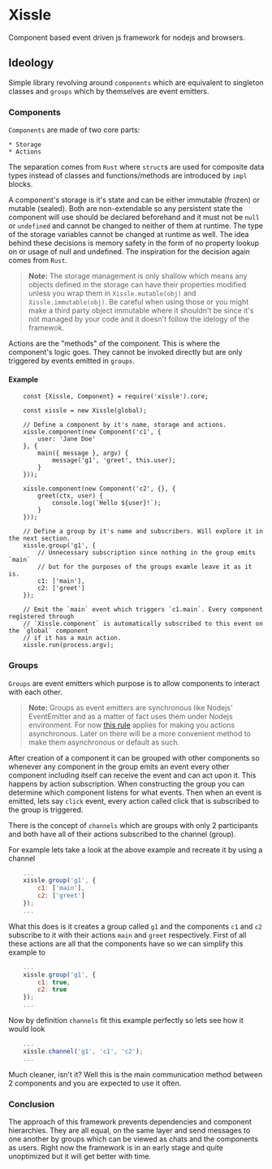 # Xissle

Component based event driven js framework for nodejs and browsers.

## Ideology

Simple library revolving around `components` which are equivalent to singleton classes and `groups`
which by themselves are event emitters.

### Components

`Components` are made of two core parts:

    * Storage
    * Actions

The separation comes from `Rust` where `struct`s are used for composite data types instead of
classes and functions/methods are introduced by `impl` blocks.

A component's storage is it's state and can be either immutable (frozen) or mutable (sealed).
Both are non-extendable so any persistent state the component will use should be declared beforehand
and it must not be `null` or `undefined` and cannot be changed to neither of them at runtime.
The type of the storage variables cannot be changed at runtime as well. The idea behind these
decisions is memory safety in the form of no property lookup on or usage of null and undefined.
The inspiration for the decision again comes from `Rust`.

> **Note:** The storage management is only shallow which means any objects
defined in the storage can have their properties modified unless you wrap them in
`Xissle.mutable(obj)` and `Xissle.immutable(obj)`.
Be careful when using those or you might make a third party object immutable where it shouldn't be
since it's not managed by your code and it doesn't follow the idelogy of the framewok.

Actions are the "methods" of the component. This is where the component's logic goes. They cannot be
invoked directly but are only triggered by events emitted in `groups`.

#### Example
```
    const {Xissle, Component} = require('xissle').core;

    const xissle = new Xissle(global);

    // Define a component by it's name, storage and actions.
    xissle.component(new Component('c1', {
        user: 'Jane Doe'
    }, {
        main({ message }, argv) {
            message('g1', 'greet', this.user);
        }
    }));

    xissle.component(new Component('c2', {}, {
        greet(ctx, user) {
            console.log(`Hello ${user}!`);
        }
    }));

    // Define a group by it's name and subscribers. Will explore it in the next section.
    xissle.group('g1', {
        // Unnecessary subscription since nothing in the group emits `main`
        // but for the purposes of the groups examle leave it as it is.
        c1: ['main'],
        c2: ['greet']
    });

    // Emit the `main` event which triggers `c1.main`. Every component registered through
    // `Xissle.component` is automatically subscribed to this event on the `global` component
    // if it has a main action.
    xissle.run(process.argv);
```

### Groups

`Groups` are event emitters which purpose is to allow components to interact with each other.

> **Note:** Groups as event emitters are synchronous like Nodejs' EventEmitter and
as a matter of fact uses them under Nodejs environment. For now
[this rule](https://nodejs.org/api/events.html#events_asynchronous_vs_synchronous) applies for making
you actions asynchronous. Later on there will be a more convenient method to make them asynchronous or default as such.

After creation of a component it can be grouped with other components so whenever any component in
the group emits an event every other component including itself can receive the event and can act
upon it. This happens by action subscription. When constructing the group you can determine which
component listens for what events. Then when an event is emitted, lets say `click` event, every
action called click that is subscribed to the group is triggered.

There is the concept of `channels` which are groups with only 2 participants and both have all of
their actions subscribed to the channel (group).

For example lets take a look at the above example and recreate it by using a channel

```JavaScript
    ...
    xissle.group('g1', {
        c1: ['main'],
        c2: ['greet']
    });
    ...
```

What this does is it creates a group called `g1` and the components `c1` and `c2` subscribe to it
with their actions `main` and `greet` respectively. First of all these actions are all that the
components have so we can simplify this example to

```JavaScript
    ...
    xissle.group('g1', {
        c1: true,
        c2: true
    });
    ...
```

Now by definition `channels` fit this example perfectly so lets see how it would look

```JavaScript
    ...
    xissle.channel('g1', 'c1', 'c2');
    ...
```

Much cleaner, isn't it? Well this is the main communication method between 2 components and you
are expected to use it often.

### Conclusion

The approach of this framework prevents dependencies and component hierarchies. They are all equal,
on the same layer and send messages to one another by groups which can be viewed as chats and the
components as users. Right now the framework is in an early stage and quite unoptimized but it
will get better with time.
